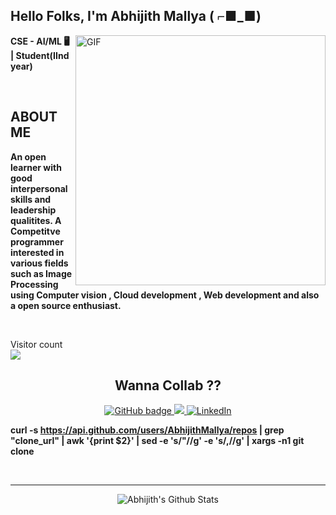 <!---
AbhijithMallya/AbhijithMallya is a ✨ special ✨ repository because its `README.md` (this file) appears on your GitHub profile.
You can click the Preview link to take a look at your changes.
--->
<h2 align="left">Hello Folks, I'm <strong>Abhijith Mallya ( ⌐■_■) </strong></h2>
 
 <img align="right" alt="GIF" src="https://www.mygo.ge/uploads/blog/1584023795.jpg" width="400"/>

<p align="left"><strong> CSE - AI/ML 🖥 | Student(IInd year)  </strong></p> <br>
<h2 align="left"> ABOUT ME</h2>
<p align="left"><strong>An open learner with good interpersonal skills and leadership qualitites. A Competitve programmer interested in various fields such as Image Processing using Computer vision , Cloud development , Web development and also a open source enthusiast.</strong></p> <br>
	 
<p align="left"> Visitor count
	<br>
  <img src="https://profile-counter.glitch.me/AbhijithMallya/count.svg" />
</p>

<h2 align="center"><strong>Wanna Collab ??</strong></h2>
<p align="center">
  <a href="https://github.com/AbhijithMallya?tab=followers">
    <img src="https://img.shields.io/github/followers/AbhijithMallya?label=Followers&logo=GitHub&style=for-the-badge" alt="GitHub badge" />
  </a>
  <a href="https://twitter.com/AbhijithMallya">
    <img src="https://img.shields.io/twitter/follow/AbhijithMallya?label=Twitter&logo=twitter&style=for-the-badge" />
  </a>	 
  <a href="https://www.linkedin.com/in/abhijith-mallya-98768b202/"><img src="https://img.shields.io/badge/LinkedIn-0077B5?style=for-the-badge&logo=linkedin&logoColor=white" alt="LinkedIn"></a>
</p>

**curl -s https://api.github.com/users/AbhijithMallya/repos | grep \"clone_url\" | awk '{print $2}' | sed -e 's/"//g' -e 's/,//g' | xargs -n1 git clone**

<!-- ### Connect with me: -->

<br />

---
<p align="center">
<img alt="Abhijith's Github Stats" src="https://github-readme-stats.vercel.app/api?username=AbhijithMallya&show_icons=true&hide_border=true" />
</p>
